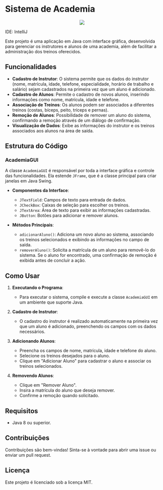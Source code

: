 # Sistema de Academia

<div align="center">
<img src="https://github.com/user-attachments/assets/922371bd-4666-4326-aacc-739170660c38"/>
</div>

IDE: IntelliJ

Este projeto é uma aplicação em Java com interface gráfica, desenvolvida para gerenciar os instrutores e alunos de uma academia, além de facilitar a administração dos treinos oferecidos.

## Funcionalidades

- **Cadastro de Instrutor**: O sistema permite que os dados do instrutor (nome, matrícula, idade, telefone, especialidade, horário de trabalho e salário) sejam cadastrados na primeira vez que um aluno é adicionado.
- **Cadastro de Alunos**: Permite o cadastro de novos alunos, inserindo informações como nome, matrícula, idade e telefone.
- **Associação de Treinos**: Os alunos podem ser associados a diferentes treinos (costas, bíceps, peito, tríceps e pernas).
- **Remoção de Alunos**: Possibilidade de remover um aluno do sistema, confirmando a remoção através de um diálogo de confirmação.
- **Visualização de Dados**: Exibe as informações do instrutor e os treinos associados aos alunos na área de saída.

## Estrutura do Código

### AcademiaGUI

A classe `AcademiaGUI` é responsável por toda a interface gráfica e controle das funcionalidades. Ela estende `JFrame`, que é a classe principal para criar janelas em Java Swing.

- **Componentes da Interface**: 
  - `JTextField`: Campos de texto para entrada de dados.
  - `JCheckBox`: Caixas de seleção para escolher os treinos.
  - `JTextArea`: Área de texto para exibir as informações cadastradas.
  - `JButton`: Botões para adicionar e remover alunos.

- **Métodos Principais**:
  - `adicionarAluno()`: Adiciona um novo aluno ao sistema, associando os treinos selecionados e exibindo as informações no campo de saída.
  - `removerAluno()`: Solicita a matrícula de um aluno para removê-lo do sistema. Se o aluno for encontrado, uma confirmação de remoção é exibida antes de concluir a ação.

## Como Usar

1. **Executando o Programa**:
   - Para executar o sistema, compile e execute a classe `AcademiaGUI` em um ambiente que suporte Java.

2. **Cadastro de Instrutor**:
   - O cadastro do instrutor é realizado automaticamente na primeira vez que um aluno é adicionado, preenchendo os campos com os dados necessários.

3. **Adicionando Alunos**:
   - Preencha os campos de nome, matrícula, idade e telefone do aluno.
   - Selecione os treinos desejados para o aluno.
   - Clique em "Adicionar Aluno" para cadastrar o aluno e associar os treinos selecionados.

4. **Removendo Alunos**:
   - Clique em "Remover Aluno".
   - Insira a matrícula do aluno que deseja remover.
   - Confirme a remoção quando solicitado.

## Requisitos

- Java 8 ou superior.

## Contribuições

Contribuições são bem-vindas! Sinta-se à vontade para abrir uma issue ou enviar um pull request.

## Licença

Este projeto é licenciado sob a licença MIT.
